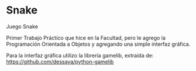 # Snake
Juego Snake

Primer Trabajo Práctico que hice en la Facultad, pero le agrego la Programación Orientada a Objetos y agregando una simple interfaz gráfica.

Para la interfaz gráfica utilizo la librería gamelib, extraída de: https://github.com/dessaya/python-gamelib

